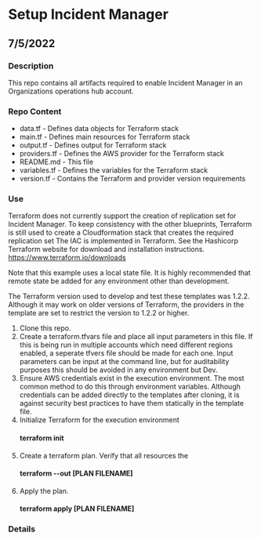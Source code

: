 # Setup Incident Manager
## 7/5/2022

### Description
This repo contains all artifacts required to enable Incident Manager in
an Organizations operations hub account.


### Repo Content
- data.tf  - Defines data objects for Terraform stack
- main.tf  - Defines main resources for Terraform stack 
- output.tf  - Defines output for Terraform stack
- providers.tf  - Defines the AWS provider for the Terraform stack
- README.md - This file
- variables.tf - Defines the variables for the Terraform stack
- version.tf - Contains the Terraform and provider version requirements


### Use
Terraform does not currently support the creation of replication set
for Incident Manager.  To keep consistency with the other blueprints,
Terraform is still used to create a Cloudformation stack that creates
the required replication set 
The IAC is implemented in Terraform.  See the Hashicorp Terraform 
website for download and installation instructions.
https://www.terraform.io/downloads

Note that this example uses a local state file.  It is highly recommended that
remote state be added for any environment other than development.

The Terraform version used to develop and test these templates was 1.2.2. Although 
it may work on older versions of Terraform, the providers in the template are set to restrict
the version to 1.2.2 or higher.

1. Clone this repo. 
2. Create a terraform.tfvars file and place all input parameters in this file.  If this is 
   being run in multiple accounts which need different regions enabled, a seperate tfvers file
   should be made for each one.  Input parameters can be input at the command line, but for 
   auditability purposes this should be avoided in any environment but Dev.
3. Ensure AWS credentials exist in the execution environment.  The most common 
   method to do this through environment variables.  Although credentials
      can be added directly to the templates after cloning, it is against security best
      practices to have them statically in the template file.
4. Initialize Terraform for the execution environment
   #### terraform init
5. Create a terraform plan. Verify that all resources the 
   #### terraform --out [PLAN FILENAME]
6. Apply the plan.
   #### terraform apply [PLAN FILENAME]

### Details
